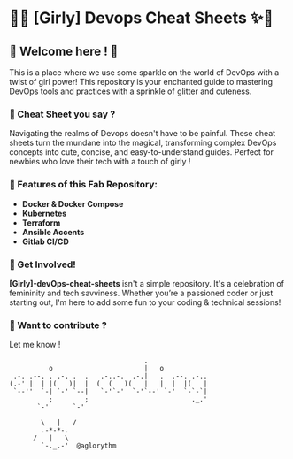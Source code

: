 # 🌸✨ [Girly] Devops Cheat Sheets ✨🌸

## 👑 Welcome here ! 👑
This is a place where we use some sparkle on the world of DevOps with a twist of girl power! This repository is your enchanted guide to mastering DevOps tools and practices with a sprinkle of glitter and cuteness.

### 🎀 Cheat Sheet you say ?
Navigating the realms of Devops doesn't have to be painful. These cheat sheets turn the mundane into the magical, transforming complex DevOps concepts into cute, concise, and easy-to-understand guides. Perfect for newbies who love their tech with a touch of girly !

### 🌈 Features of this Fab Repository:
- **Docker & Docker Compose**
- **Kubernetes**
- **Terraform**
- **Ansible Accents**
- **Gitlab CI/CD**

### 💖 Get Involved!
**[Girly]-devOps-cheat-sheets** isn't a simple repository. It's a celebration of femininity and tech savviness. Whether you’re a passioned coder or just starting out, I'm here to add some fun to your coding & technical sessions!

### 💌 Want to contribute ? 
Let me know !

```plaintext                                                                                     
                                  .               
          o                       |   o           
 .-. .--. . .-. .  .   .-..-.  .-.|   .  .--. .-..
(.-' |  | |(   )|  |  (  (   )(   |   |  |  |(   |
 `--''  `-| `-' `--|   `-'`-'  `-'`--' `-'  `-`-`| 
          ;        ;                          ._.'
       `-'      `-'     
       
        \   |   /
        .-*-*-.       
      /   |   \
        `-._.-'  @aglorythm                          